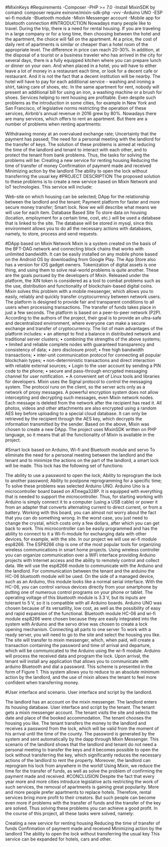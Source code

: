 #MixinKeys
#Requirements
-Composer
-PHP >= 7.0
-Install MixinSDK by comand: composer require exinone/mixin-sdk-php -vvv
-Arduino UNO
-ESP wi-fi module
-Bluetooth module
-Mixin Messenger account
-Mobile app for bluetooth connection
#INTRODUCTION
Nowadays many people like to travel. During the trip, there is a need for rental housing. If you are traveling in a large company or for a long time, then choosing between the hotel and the apartment, the choice will fall on the apartment. At a price, the cost of daily rent of apartments is similar or cheaper than a hotel room of the appropriate level. The difference in price can reach 20-30%. In addition, at the disposal of a tourist or a business traveler who has arrived in the city for several days, there is a fully equipped kitchen where you can prepare lunch or dinner on your own. And when placed in a hotel, you will have to either leave a lot of money in a restaurant each time, or look for a decent cafe or restaurant. And it is not the fact that a decent institution will be nearby. The hotel will have to pay for each additional service - washing and ironing a shirt, taking care of shoes, etc. In the same apartment for rent, nobody will present an additional bill for using an iron, a washing machine or a brush for shoes. Services helping to rent housing are profitable. Even despite such problems as the introduction in some cities, for example in New York and San Francisco, of legislative norms restricting the operation of these services, Airbnb's annual revenue in 2016 grew by 80%. Nowadays there are many services, which offers to rent an apartment. But there are a number of problems when renting apartments:

Withdrawing money at an overvalued exchange rate;
Uncertainty that the payment has passed;
The need for a personal meeting with the landlord for the transfer of keys. The solution of these problems is aimed at reducing the time of the landlord and tenant to interact with each other, and to protect the tenant from bank problems. Thus, the tasks for solving the problems will be:
Creating a new service for renting housing
Reducing the time of transfer of money
Confirmation of payment made and received
Minimizing action by the landlord
The ability to open the lock without transferring the usual key
#PROJECT DESCRIPTION
The proposed solution to these problems is to create a new service based on Mixin Network and IoT technologies. This service will include:

Web-site on which housing can be selected;
DApp for the relationship between the landlord and the tenant;
Payment platform for faster and more secure money transfer;
Smart lock. Now we will describe what means we will use for each item.
Database Based Site
To store data on housing (location, employment for a certain time, cost, etc.) will be used a database that is linked to the site. The database will be stored in mysql, since this environment allows you to do all the necessary actions with databases, namely, to store, process and send requests.

#DApp based on Mixin Network
Mixin is a system created on the basis of the BFT-DAG network and connecting block chains that works with unlimited bandwidth. It can be easily installed on any mobile phone based on the Android OS by downloading from Google Play. The App Store also has a version for iOS gadget owners. Tokenization of digital assets is one thing, and using them to solve real-world problems is quite another. These are the goals pursued by the developers of Mixin. Released under the platform, the XIN token is considered as a tool to combat problems such as the use, distribution and functionality of blockchain-based digital coins. Mixin solves this problem with a mobile messenger, which allows you to easily, reliably and quickly transfer cryptocurrency between network users. The platform is designed to provide fair and transparent conditions to all users when processing transactions. The transfer of funds takes place in just a few seconds. The platform is based on a peer-to-peer network (P2P). According to the authors of the project, their goal is to provide an ultra-safe and decentralized environment, where everyone can make a secure exchange and transfer of cryptocurrency. The list of main advantages of the platform includes: •	an attempt to find a balance in distributed network and traditional server clusters; •	combining the strengths of the above systems; •	limited and reliable complete nodes with guaranteed transparency and consistency of data; •	zero disclosure proof; •	free high bandwidth transactions; •	inter-unit communication protocol for connecting all popular blockchain types; •	non-deterministic transactions and direct interaction with reliable external sources; •	Login to the user account by sending a PIN code to the phone; •	secure and pass-through encrypted messaging channel for user notification. •	A convenient set of Linux tools and libraries for developers. Mixin uses the Signal protocol to control the messaging system. The protocol runs on the client, so the server acts only as a network of proxy messages. A powerful encryption system does not allow intercepting and decrypting such messages, even Mixin network nodes. Each message is deleted from the network after the recipient has read it. All photos, videos and other attachments are also encrypted using a random AES key before uploading to a special cloud database. It can only be retrieved by the recipient through the AES key, which decrypts the information transmitted by the sender. Based on the above, Mixin was chosen to create a new DApp. The project uses MixinSDK written on PHP language, so it means that all the functionality of Mixin is available in the project.

#Smart lock based on Arduino, Wi-fi and Bluetooth module and servo
To eliminate the need for a personal meeting between the landlord and the tenant and to minimize the actions on the part of the landlord, a smart lock will be made. This lock has the following set of functions:

The ability to use a password to open the lock;
Ability to reprogram the lock to another password;
Ability to postpone reprogramming for a specific time; To solve these problems was selected Arduino UNO. Arduino Uno is a microcontroller board based on ATmega328P. It is equipped with everything that is needed to support the microcontroller. Thus, for starting working with Arduino is simply connect it to a computer (using a USB cable) or power it from an adapter that converts alternating current to direct current, or from a battery. Working with this board, you can almost not worry about the fact that you can do something wrong. In the worst case, you just need to change the crystal, which costs only a few dollars, after which you can get back to work. This microcontroller can be easily programmed and has the ability to connect to it a Wi-fi-module for exchanging data with other devices, for example, with the site. In our project we will use wi-fi module esp8266. The ESP8266 chip is one of the most popular tools for organizing wireless communications in smart home projects. Using wireless controller you can organize communication over a WiFi interface providing Arduino projects with Internet access and the ability to remotely control and collect data. We will use the esp8266 module to communicate with the Arduino and the landlord. For communication between the tenant and the arduino the HC-06 bluetooth module will be used. On the side of a managed device, such as an Arduino, this module looks like a normal serial interface. With the HC-06, you can control various devices directly from your smartphone by putting one of numerous control programs on your phone or tablet. The operating voltage of this bluetooth module is 3.3 V, but its inputs are tolerant to 5 V, so it is compatible with all Arduino boards. Arduino UNO was chosen because of its versatility, low cost, as well as the possibility of easy and rapid expansion of the functional. Bluetooth module HC-06 and wi-fi module esp8266 were chosen because they are easily integrated into the system with Arduino and the servo drive was chosen to create a lock opening mechanism.
Connecting all parts to one server
To work with a ready server, you will need to go to the site and select the housing you like. The site will transfer to mixin messenger, which, when paid, will create a transaction containing the password and time of arrival and departure, which will be communicated to the Arduino using the wi-fi module. Arduino will process the received data and program the lock. Upon arrival, the tenant will install any application that allows you to communicate with arduino Bluetooth and dial a password. This scheme is presented in the form of Figure 1. This system allows you to reduce to an absolute minimum action by the landlord, and the use of mixin allows the tenant to feel more confident when transferring money.

#User interface and scenario.
User interface and script by the landlord.

The landlord has an account on the mixin messenger.
The landlord enters its housing database. User interface and script by the tenant.
The tenant gets a mixin messenger account.
The tenant visits the site and selects the date and place of the booked accommodation.
The tenant chooses the housing you like.
The tenant transfers the money to the landlord and receives a password from the lock, which will be valid from the moment of his arrival until the time of the county. The password is generated by the system and sent automatically by the dapp through Mixin Messenger. This scenario of the landlord shows that the landlord and tenant do not need a personal meeting to transfer the keys and it becomes possible to open the lock without transferring the key, which significantly reduces the necessary actions of the landlord to rent the property. Moreover, the landlord can reprogram his lock from anywhere in the world! Using Mixin, we reduce the time for the transfer of funds, as well as solve the problem of confirming the payment made and received.
#CONCLUSION
Despite the fact that every year more and more cities introduce legislative acts restricting the work of such services, the removal of apartments is gaining great popularity. More and more people prefer apartments to replace hotels. Therefore, rental services bring more profit to their creators. But such people can become even more if problems with the transfer of funds and the transfer of the key are solved. Thus solving these problems you can achieve a good profit. In the course of this project, all these tasks were solved, namely:

Creating a new service for renting housing
Reducing the time of transfer of funds
Confirmation of payment made and received
Minimizing action by the landlord
The ability to open the lock without transferring the usual key This service can be expanded for hotels, cars and other.
